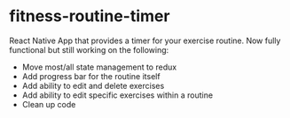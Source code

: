 # fitness-routine-timer
React Native App that provides a timer for your exercise routine. Now fully functional but still working on the following:
- Move most/all state management to redux
- Add progress bar for the routine itself
- Add ability to edit and delete exercises
- Add ability to edit specific exercises within a routine
- Clean up code
